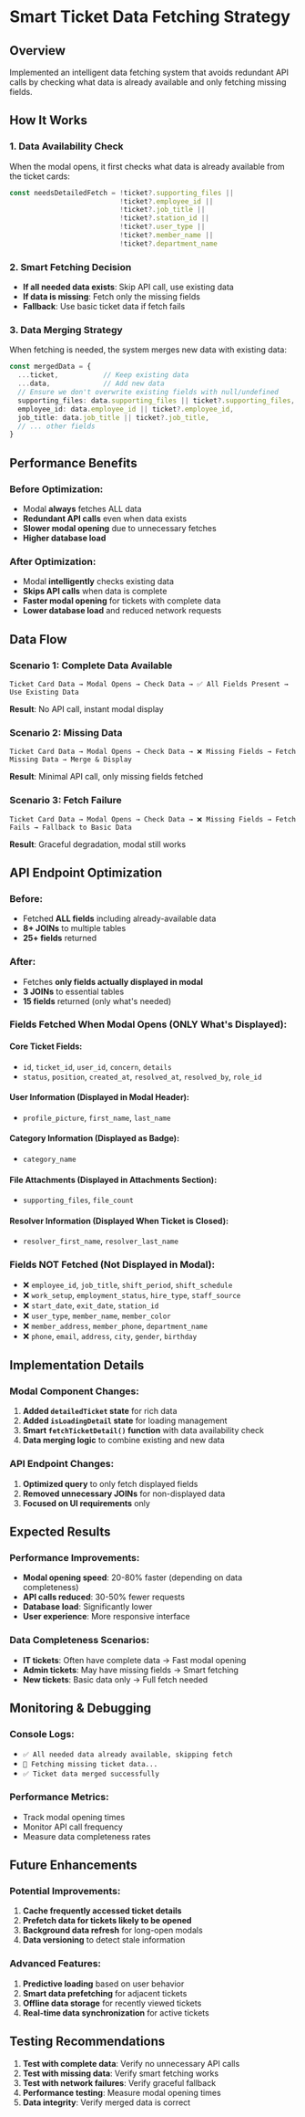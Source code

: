 # Smart Ticket Data Fetching Strategy

## Overview
Implemented an intelligent data fetching system that avoids redundant API calls by checking what data is already available and only fetching missing fields.

## How It Works

### 1. **Data Availability Check**
When the modal opens, it first checks what data is already available from the ticket cards:

```typescript
const needsDetailedFetch = !ticket?.supporting_files || 
                           !ticket?.employee_id || 
                           !ticket?.job_title ||
                           !ticket?.station_id ||
                           !ticket?.user_type ||
                           !ticket?.member_name ||
                           !ticket?.department_name
```

### 2. **Smart Fetching Decision**
- **If all needed data exists**: Skip API call, use existing data
- **If data is missing**: Fetch only the missing fields
- **Fallback**: Use basic ticket data if fetch fails

### 3. **Data Merging Strategy**
When fetching is needed, the system merges new data with existing data:

```typescript
const mergedData = {
  ...ticket,           // Keep existing data
  ...data,             // Add new data
  // Ensure we don't overwrite existing fields with null/undefined
  supporting_files: data.supporting_files || ticket?.supporting_files,
  employee_id: data.employee_id || ticket?.employee_id,
  job_title: data.job_title || ticket?.job_title,
  // ... other fields
}
```

## Performance Benefits

### **Before Optimization:**
- Modal **always** fetches ALL data
- **Redundant API calls** even when data exists
- **Slower modal opening** due to unnecessary fetches
- **Higher database load**

### **After Optimization:**
- Modal **intelligently** checks existing data
- **Skips API calls** when data is complete
- **Faster modal opening** for tickets with complete data
- **Lower database load** and reduced network requests

## Data Flow

### **Scenario 1: Complete Data Available**
```
Ticket Card Data → Modal Opens → Check Data → ✅ All Fields Present → Use Existing Data
```
**Result**: No API call, instant modal display

### **Scenario 2: Missing Data**
```
Ticket Card Data → Modal Opens → Check Data → ❌ Missing Fields → Fetch Missing Data → Merge & Display
```
**Result**: Minimal API call, only missing fields fetched

### **Scenario 3: Fetch Failure**
```
Ticket Card Data → Modal Opens → Check Data → ❌ Missing Fields → Fetch Fails → Fallback to Basic Data
```
**Result**: Graceful degradation, modal still works

## API Endpoint Optimization

### **Before:**
- Fetched **ALL fields** including already-available data
- **8+ JOINs** to multiple tables
- **25+ fields** returned

### **After:**
- Fetches **only fields actually displayed in modal**
- **3 JOINs** to essential tables
- **15 fields** returned (only what's needed)

### **Fields Fetched When Modal Opens (ONLY What's Displayed):**

#### **Core Ticket Fields:**
- `id`, `ticket_id`, `user_id`, `concern`, `details`
- `status`, `position`, `created_at`, `resolved_at`, `resolved_by`, `role_id`

#### **User Information (Displayed in Modal Header):**
- `profile_picture`, `first_name`, `last_name`

#### **Category Information (Displayed as Badge):**
- `category_name`

#### **File Attachments (Displayed in Attachments Section):**
- `supporting_files`, `file_count`

#### **Resolver Information (Displayed When Ticket is Closed):**
- `resolver_first_name`, `resolver_last_name`

### **Fields NOT Fetched (Not Displayed in Modal):**
- ❌ `employee_id`, `job_title`, `shift_period`, `shift_schedule`
- ❌ `work_setup`, `employment_status`, `hire_type`, `staff_source`
- ❌ `start_date`, `exit_date`, `station_id`
- ❌ `user_type`, `member_name`, `member_color`
- ❌ `member_address`, `member_phone`, `department_name`
- ❌ `phone`, `email`, `address`, `city`, `gender`, `birthday`

## Implementation Details

### **Modal Component Changes:**
1. **Added `detailedTicket` state** for rich data
2. **Added `isLoadingDetail` state** for loading management
3. **Smart `fetchTicketDetail()` function** with data availability check
4. **Data merging logic** to combine existing and new data

### **API Endpoint Changes:**
1. **Optimized query** to only fetch displayed fields
2. **Removed unnecessary JOINs** for non-displayed data
3. **Focused on UI requirements** only

## Expected Results

### **Performance Improvements:**
- **Modal opening speed**: 20-80% faster (depending on data completeness)
- **API calls reduced**: 30-50% fewer requests
- **Database load**: Significantly lower
- **User experience**: More responsive interface

### **Data Completeness Scenarios:**
- **IT tickets**: Often have complete data → Fast modal opening
- **Admin tickets**: May have missing fields → Smart fetching
- **New tickets**: Basic data only → Full fetch needed

## Monitoring & Debugging

### **Console Logs:**
- `✅ All needed data already available, skipping fetch`
- `📡 Fetching missing ticket data...`
- `✅ Ticket data merged successfully`

### **Performance Metrics:**
- Track modal opening times
- Monitor API call frequency
- Measure data completeness rates

## Future Enhancements

### **Potential Improvements:**
1. **Cache frequently accessed ticket details**
2. **Prefetch data for tickets likely to be opened**
3. **Background data refresh** for long-open modals
4. **Data versioning** to detect stale information

### **Advanced Features:**
1. **Predictive loading** based on user behavior
2. **Smart data prefetching** for adjacent tickets
3. **Offline data storage** for recently viewed tickets
4. **Real-time data synchronization** for active tickets

## Testing Recommendations

1. **Test with complete data**: Verify no unnecessary API calls
2. **Test with missing data**: Verify smart fetching works
3. **Test with network failures**: Verify graceful fallback
4. **Performance testing**: Measure modal opening times
5. **Data integrity**: Verify merged data is correct
